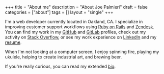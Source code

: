 +++
title = "About me"
description = "About Joe Palmieri"
draft = false
categories = ["about"]
tags = []
layout = "single"
+++

I'm a web developer currently located in Oakland, CA. I specialize in improving customer support workflows using [Ruby on Rails](http://rubyonrails.org/) and [Zendesk](https://www.zendesk.com/). You can find my work in my [GitHub](https://github.com/jpalmieri) and [GitLab](https://gitlab.com/jpalmieri/) profiles, check out my activity on [Stack Overflow](https://stackoverflow.com/users/3376769/jpalmieri), or see my work experience on [LinkedIn](https://www.linkedin.com/in/josephpalmieri/) and my [resume](http://resume.jpalmieri.com).

When I'm not looking at a computer screen, I enjoy spinning fire, playing my ukulele, helping to create industrial art, and brewing beer.

If you're really curious, you can read my extended [bio](/about/bio).
